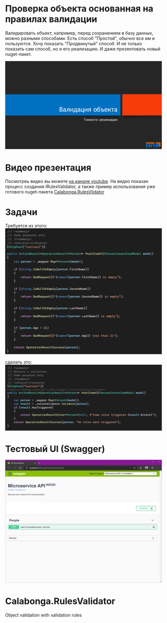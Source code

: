 # Проверка объекта основанная на правилах валидации
Валидировать объект, например, перед сохранением в базу данных, можно разными способами. Есть способ "Простой", обычно все им и пользуются. Хочу показать  "Продвинутый" способ. И не только показать сам способ, но и его реализацию. И даже презентовать новый nuget-пакет.

![Presentation](https://github.com/Calabonga/Calabonga.RulesValidator/blob/master/Whatnot/presentation.PNG)

# Видео презентация
Посмотреь видео вы можете [на канале youtube](https://youtu.be/qprdRbMgEZU). На видео показан процесс создания IRulesValidator<T>, а также пример использования уже готового nuget-пакета [Calabonga.RulesVlidator](https://www.nuget.org/packages/Calabonga.RulesValidator/)  

# Задачи
Требуется из этого:
![From](https://github.com/Calabonga/Calabonga.RulesValidator/blob/master/Whatnot/2019-09-22%20094202%20from.png)

сделать это:
![From](https://github.com/Calabonga/Calabonga.RulesValidator/blob/master/Whatnot/2019-09-22%20094235%20to.png)

# Тестовый UI (Swagger)
![From](https://github.com/Calabonga/Calabonga.RulesValidator/blob/master/Whatnot/swagger.png)

# Calabonga.RulesValidator
Object validation with validation rules
